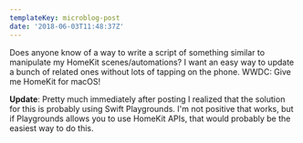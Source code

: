 ```yaml
---
templateKey: microblog-post
date: '2018-06-03T11:48:37Z'
---
```


Does anyone know of a way to write a script of something similar to manipulate my HomeKit scenes/automations? I want an easy way to update a bunch of related ones without lots of tapping on the phone. WWDC: Give me HomeKit for macOS!

**Update**: Pretty much immediately after posting I realized that the solution for this is probably using Swift Playgrounds. I'm not positive that works, but if Playgrounds allows you to use HomeKit APIs, that would probably be the easiest way to do this.

